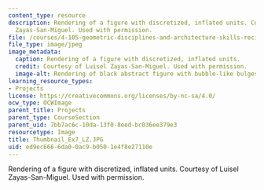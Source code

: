 ```yaml
---
content_type: resource
description: Rendering of a figure with discretized, inflated units. Courtesy of Luisel
  Zayas-San-Miguel. Used with permission.
file: /courses/4-105-geometric-disciplines-and-architecture-skills-reciprocal-methodologies-fall-2012/ed9ec6666da00ac9b0501e4f8e27110e_Thumbnail_Ex7_LZ.JPG
file_type: image/jpeg
image_metadata:
  caption: Rendering of a figure with discretized, inflated units.
  credit: Courtesy of Luisel Zayas-San-Miguel. Used with permission.
  image-alt: Rendering of black abstract figure with bubble-like bulges.
learning_resource_types:
- Projects
license: https://creativecommons.org/licenses/by-nc-sa/4.0/
ocw_type: OCWImage
parent_title: Projects
parent_type: CourseSection
parent_uid: 7bb7ac6c-10da-13f0-8eed-bc036ee379e3
resourcetype: Image
title: Thumbnail_Ex7_LZ.JPG
uid: ed9ec666-6da0-0ac9-b050-1e4f8e27110e
---
```

Rendering of a figure with discretized, inflated units. Courtesy of Luisel Zayas-San-Miguel. Used with permission.